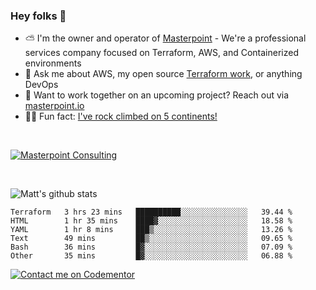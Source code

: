 

### Hey folks 👋



- ⛅️ I'm the owner and operator of [Masterpoint](https://masterpoint.io) - We're a professional services company focused on Terraform, AWS, and Containerized environments
- 💬 Ask me about AWS, my open source [Terraform work](https://github.com/masterpointio?q=terraform&type=&language=hcl), or anything DevOps
- 🔨 Want to work together on an upcoming project? Reach out via [masterpoint.io](https://masterpoint.io)
- 🧗‍♂️ Fun fact: [I've rock climbed on 5 continents!](https://www.rockandice.com/videos/weekend-whippers/weekend-whipper-gunning-for-it-on-south-six-shooter/)

<br>


[![Masterpoint Consulting](https://masterpoint-public.s3.us-west-2.amazonaws.com/Logo-medium.png)](https://masterpoint.io)

<br>


![Matt's github stats](https://github-readme-stats.vercel.app/api?username=Gowiem&count_private=true&theme=cobalt&show_icons=true)

<!--START_SECTION:waka-->

```text
Terraform   3 hrs 23 mins   ██████████░░░░░░░░░░░░░░░   39.44 %
HTML        1 hr 35 mins    ████▓░░░░░░░░░░░░░░░░░░░░   18.58 %
YAML        1 hr 8 mins     ███▒░░░░░░░░░░░░░░░░░░░░░   13.26 %
Text        49 mins         ██▒░░░░░░░░░░░░░░░░░░░░░░   09.65 %
Bash        36 mins         █▓░░░░░░░░░░░░░░░░░░░░░░░   07.09 %
Other       35 mins         █▓░░░░░░░░░░░░░░░░░░░░░░░   06.88 %
```

<!--END_SECTION:waka-->

[![Contact me on Codementor](https://www.codementor.io/m-badges/gowiem/find-me-on-cm-b.svg)](https://www.codementor.io/@gowiem?refer=badge)
